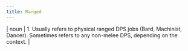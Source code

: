 ```yaml
---
title: Ranged
---
```

| noun | 1.  	Usually refers to physical ranged DPS jobs (Bard, Machinist, Dancer). Sometimes refers to any non-melee DPS, depending on the context.	|